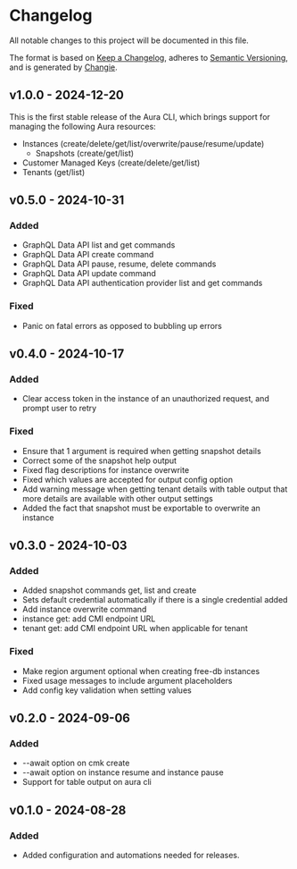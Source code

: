 # Changelog
All notable changes to this project will be documented in this file.

The format is based on [Keep a Changelog](https://keepachangelog.com/en/1.0.0/),
adheres to [Semantic Versioning](https://semver.org/spec/v2.0.0.html),
and is generated by [Changie](https://github.com/miniscruff/changie).


## v1.0.0 - 2024-12-20
This is the first stable release of the Aura CLI, which brings support for managing the following Aura resources:
* Instances (create/delete/get/list/overwrite/pause/resume/update)
  * Snapshots (create/get/list)
* Customer Managed Keys (create/delete/get/list)
* Tenants (get/list)


## v0.5.0 - 2024-10-31
### Added
* GraphQL Data API list and get commands
* GraphQL Data API create command
* GraphQL Data API pause, resume, delete commands
* GraphQL Data API update command
* GraphQL Data API authentication provider list and get commands
### Fixed
* Panic on fatal errors as opposed to bubbling up errors

## v0.4.0 - 2024-10-17
### Added
* Clear access token in the instance of an unauthorized request, and prompt user to retry
### Fixed
* Ensure that 1 argument is required when getting snapshot details
* Correct some of the snapshot help output
* Fixed flag descriptions for instance overwrite
* Fixed which values are accepted for output config option
* Add warning message when getting tenant details with table output that more details are available with other output settings
* Added the fact that snapshot must be exportable to overwrite an instance

## v0.3.0 - 2024-10-03
### Added
* Added snapshot commands get, list and create
* Sets default credential automatically if there is a single credential added
* Add instance overwrite command
* instance get: add CMI endpoint URL
* tenant get: add CMI endpoint URL when applicable for tenant
### Fixed
* Make region argument optional when creating free-db instances
* Fixed usage messages to include argument placeholders
* Add config key validation when setting values

## v0.2.0 - 2024-09-06
### Added
* --await option on cmk create
* --await option on instance resume and instance pause
* Support for table output on aura cli

## v0.1.0 - 2024-08-28
### Added
* Added configuration and automations needed for releases.
